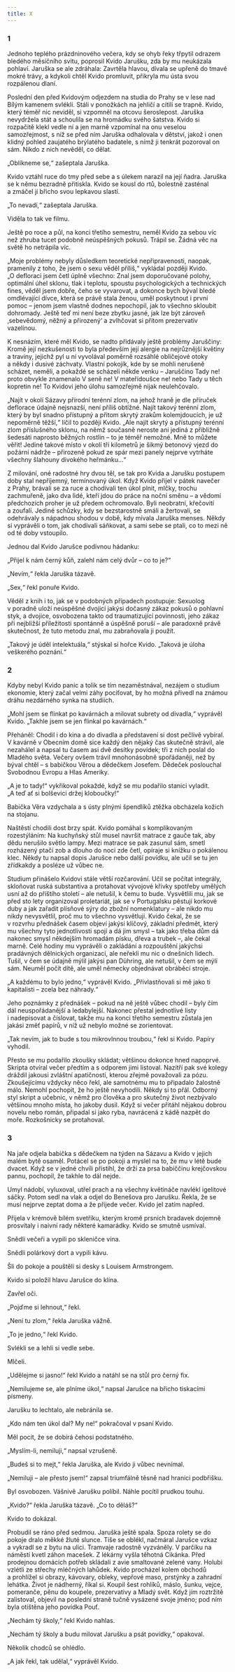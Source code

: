 ```yaml
---
title: X
---
```


### 1

Jednoho teplého prázdninového večera, kdy se ohyb řeky třpytil odrazem bledého měsíčního svitu, poprosil Kvido Jarušku, zda by mu neukázala pohlaví. Jaruška se ale zdráhala: Zavrtěla hlavou, dívala se upřeně do tmavé mokré trávy, a kdykoli chtěl Kvido promluvit, přikryla mu ústa svou rozpálenou dlaní.

Poslední den před Kvidovým odjezdem na studia do Prahy se v lese nad Bílým kamenem svlékli. Stáli v ponožkách na jehličí a cítili se trapně. Kvido, který téměř nic neviděl, si vzpomněl na otcovu šeroslepost. Jaruška nevydržela stát a schoulila se na hromádku svého šatstva. Kvido si rozpačitě klekl vedle ní a jen marně vzpomínal na onu veselou samozřejmost, s níž se před ním Jaruška odhalovala v dětství, jakož i onen klidný pohled zaujatého brýlatého badatele, s nímž ji tenkrát pozoroval on sám. Nikdo z nich nevěděl, co dělat.

„Oblíkneme se,“ zašeptala Jaruška.

Kvido vztáhl ruce do tmy před sebe a s úlekem narazil na její ňadra. Jaruška se k němu bezradně přitiskla. Kvido se kousl do rtů, bolestně zasténal a zmáčel jí břicho svou lepkavou slastí.

„To nevadí,“ zašeptala Jaruška.

Viděla to tak ve filmu.

Ještě po roce a půl, na konci třetího semestru, neměl Kvido za sebou víc než zhruba tucet podobně neúspěšných pokusů. Trápil se. Žádná věc na světě ho netrápila víc.

„Moje problémy nebyly důsledkem teoretické nepřipravenosti, naopak, pramenily z toho, že jsem o sexu věděl příliš,“ vykládal později Kvido. „O defloraci jsem četl úplně všechno: Znal jsem doporučované polohy, optimální úhel sklonu, tlak i teplotu, spoustu psychologických a technických fines, věděl jsem dobře, čeho se vyvarovat, a dokonce bych býval bledé omdlévající dívce, která se právě stala ženou, uměl poskytnout i první pomoc – jenom jsem vlastně dodnes nepochopil, jak to všechno skloubit dohromady. Ještě teď mi není beze zbytku jasné, jak lze být zároveň ‚sebevědomý, něžný a přirozený‘ a zvlhčovat si přitom prezervativ vazelínou.

K nesnázím, které měl Kvido, se nadto přidávaly ještě problémy Jaruščiny: Kromě její nezkušenosti to byla především její alergie na nejrůznější květiny a traviny, jejichž pyl u ní vyvolával poměrně rozsáhlé obličejové otoky a někdy i dusivé záchvaty. Vlastní pokojík, kde by se mohli nerušeně scházet, neměli, a pokaždé se scházeli někde venku – Jaruščino Tady ne! proto obvykle znamenalo V seně ne! V mateřídoušce ne! nebo Tady u těch kopretin ne! To Kvidovi jeho úlohu samozřejmě nijak neulehčovalo.

„Najít v okolí Sázavy přírodní terénní zlom, na jehož hraně je dle příruček deflorace údajně nejsnazší, není příliš obtížné. Najít takový terénní zlom, který by byl snadno přístupný a přitom skrytý zrakům kolemjdoucích, je už nepoměrně těžší,“ líčil to později Kvido. „Ale najít skrytý a přístupný terénní zlom příslušného sklonu, na němž současně neroste ani jediná z přibližně šedesáti naprosto běžných rostlin – to je téměř nemožné. Mně to můžete věřit! Jediné takové místo v okolí tří kilometrů je šikmý betonový vjezd do požární nádrže – přirozeně pokud ze spár mezi panely nejprve vytrháte všechny šlahouny divokého heřmánku…“

Z milování, oné radostné hry dvou těl, se tak pro Kvida a Jarušku postupem doby stal nepříjemný, termínovaný úkol. Když Kvido přijel v pátek navečer z Prahy, brávali se za ruce a chodívali ten úkol plnit, mlčky, trochu zachmuřeně, jako dva lidé, kteří jdou do práce na noční směnu – a vědomí předchozích proher je už předem ochromovalo. Byli neobratní, křečovití a zoufalí. Jediné schůzky, kdy se bezstarostně smáli a žertovali, se odehrávaly s nápadnou shodou v době, kdy mívala Jaruška menses. Někdy si vyprávěli o tom, jak chodívali sáňkovat, a sami sebe se ptali, co to mezi ně od té doby vstoupilo.

Jednou dal Kvido Jarušce podivnou hádanku:

„Přijel k nám černý kůň, zalehl nám celý dvůr – co to je?“

„Nevím,“ řekla Jaruška tázavě.

„Sex,“ řekl ponuře Kvido.

Věděl z knih i to, jak se v podobných případech postupuje: Sexuolog v poradně uloží neúspěšné dvojici jakýsi dočasný zákaz pokusů o pohlavní styk, a dvojice, osvobozena takto od traumatizující povinnosti, jeho zákaz při nejbližší příležitosti spontánně a úspěšně poruší – ale paradoxně právě skutečnost, že tuto metodu znal, mu zabraňovala ji použít.

„Takový je úděl intelektuála,“ stýskal si hořce Kvido. „Taková je úloha veškerého poznání.“

### 2

Kdyby nebyl Kvido panic a tolik se tím nezaměstnával, nezájem o studium ekonomie, který začal velmi záhy pociťovat, by ho možná přivedl na známou dráhu nezdárného synka na studiích.

„Mohl jsem se flinkat po kavárnách a milovat subrety od divadla,“ vyprávěl Kvido. „Takhle jsem se jen flinkal po kavárnách.“

Přeháněl: Chodil i do kina a do divadla a představení si dost pečlivě vybíral. V kavárně v Obecním domě sice každý den nějaký čas skutečně strávil, ale nezahálel a napsal tu časem asi dvě desítky povídek; tři z nich poslal do Mladého světa. Večery ovšem trávil mnohonásobně spořádaněji, než by býval chtěl – s babičkou Věrou a dědečkem Josefem. Dědeček poslouchal Svobodnou Evropu a Hlas Ameriky.

„A je to tady!“ vykřikoval pokaždé, když se mu podařilo stanici vyladit. „A teď ať si bolševici držej kloboučky!“

Babička Věra vzdychala a s ústy plnými špendlíků ztěžka obcházela kožich na stojanu.

Naštěstí chodili dost brzy spát. Kvido pomáhal s komplikovaným rozestýláním: Na kuchyňský stůl musel navršit matrace z gauče tak, aby dědu nerušilo světlo lampy. Mezi matrace se pak zasunul sám, smetl rozházený ptačí zob a dlouho do noci zde četl, opíraje si knížku o pokálenou klec. Někdy tu napsal dopis Jarušce nebo další povídku, ale učil se tu jen zřídkakdy a posléze už vůbec ne.

Studium přinášelo Kvidovi stále větší rozčarování. Učil se počítat integrály, skloňovat ruská substantiva a protahovat vývojové křivky spotřeby umělých usní až do příštího století – ale netušil, k čemu to bude. Vysvětlili mu, jak se před sto lety organizoval proletariát, jak se v Portugalsku pěstují korkové duby a jak zařadit plísňové sýry do zbožní nomenklatury – ale nikdo mu nikdy nevysvětlil, proč mu to všechno vysvětlují. Kvido čekal, že se v rozvrhu přednášek časem objeví jakýsi klíčový, základní předmět, který mu všechny tyto jednotlivosti spojí a dá jim smysl – tak jako třeba dům dá nakonec smysl někdejším hromadám písku, dřeva a trubek –, ale čekal marně. Celé hodiny mu vyprávěli o zakládání a rozpouštění jakýchsi pradávných dělnických organizací, ale neřekli mu nic o dnešních lidech. Tušil, v čem se údajně mýlil jakýsi pan Dühring, ale netušil, v čem se mýlí sám. Neuměl počít dítě, ale uměl německy objednávat obráběcí stroje.

„A každému to bylo jedno,“ vyprávěl Kvido. „Přivlastňovali si mě jako ti kapitalisti – zcela bez náhrady.“

Jeho poznámky z přednášek – pokud na ně ještě vůbec chodil – byly čím dál neuspořádanější a ledabylejší. Nakonec přestal jednotlivé listy i nadepisovat a číslovat, takže mu na konci třetího semestru zůstala jen jakási změť papírů, v níž už nebylo možné se zorientovat.

„Tak nevím, jak to bude s tou mikrovlnnou troubou,“ řekl si Kvido. Papíry vyhodil.

Přesto se mu podařilo zkoušky skládat; většinou dokonce hned napoprvé. Skripta otvíral večer předtím a s odporem jimi listoval. Nazítří pak své kolegy dráždil jakousi zvláštní apatičností, kterou zřejmě považovali za pózu. Zkoušejícímu vždycky něco řekl, ale samotnému mu to připadalo žalostně málo. Nemohl pochopit, že ho ještě nevyhodili. Někdy si to přál. Odborný styl skript a učebnic, v němž pro člověka a pro skutečný život nezbývalo většinou mnoho místa, ho jakoby dusil. Když si večer přitáhl nějakou dobrou novelu nebo román, připadal si jako ryba, navrácená z kádě nazpět do moře. Rozkošnicky se protahoval.

### 3

Na jaře odjela babička s dědečkem na týden na Sázavu a Kvido v jejich malém bytě osaměl. Potácel se po pokoji a myslel na to, že mu v létě bude dvacet. Když se v jedné chvíli přistihl, že drží za prsa babiččinu krejčovskou pannu, pochopil, že takhle to dál nejde.

Umyl nádobí, vyluxoval, utřel prach a na všechny květináče navlékl igelitové sáčky. Potom sedl na vlak a odjel do Benešova pro Jarušku. Řekla, že se musí nejprve zeptat doma a že přijede večer. Kvido jel zatím napřed.

Přijela v krémově bílém svetříku, kterým kromě prsních bradavek dojemně prosvítaly i naivní rady některé kamarádky. Kvido se smutně usmíval.

Snědli večeři a vypili po skleničce vína.

Snědli polárkový dort a vypili kávu.

Šli do pokoje a pouštěli si desky s Louisem Armstrongem.

Kvido si položil hlavu Jarušce do klína.

Zavřel oči.

„Pojďme si lehnout,“ řekl.

„Není tu zlom,“ řekla Jaruška vážně.

„To je jedno,“ řekl Kvido.

Svlékli se a lehli si vedle sebe.

Mlčeli.

„Udělejme si jasno!“ řekl Kvido a natáhl se na stůl pro černý fix.

„Nemilujeme se, ale plníme úkol,“ napsal Jarušce na břicho tiskacími písmeny.

Jarušku to lechtalo, ale nebránila se.

„Kdo nám ten úkol dal? My ne!“ pokračoval v psaní Kvido.

Měl pocit, že se dobírá čehosi podstatného.

„Myslím-li, nemiluji,“ napsal vzrušeně.

„Budeš si to mejt,“ řekla Jaruška, ale Kvido ji vůbec nevnímal.

„Nemiluji – ale přesto jsem!“ zapsal triumfálně těsně nad hranici podbřišku.

Byl osvobozen. Vášnivě Jarušku políbil. Náhle pocítil prudkou touhu.

„Kvido?“ řekla Jaruška tázavě. „Co to děláš?“

Kvido to dokázal.

Probudil se ráno před sedmou. Jaruška ještě spala. Spoza rolety se do pokoje dralo měkké žluté slunce. Tiše se oblékl, načmáral Jarušce vzkaz a vykradl se z bytu na ulici. Tramvaje radostně vyzváněly. V parčíku na náměstí kvetl záhon macešek. Z lékárny vyšla těhotná Cikánka. Před prodejnou domácích potřeb skládali z avie smaltované zelené vany. Holubi vzlétli ze střechy mléčných lahůdek. Kvido procházel kolem obchodů a prohlížel si obrazy, kávovary, obleky, vepřové maso, prstýnky a zahradní lehátka. Život je nádherný, říkal si. Koupil šest rohlíků, máslo, šunku, vejce, pomeranče, pěnu do koupele, prezervativy a Mladý svět. Když jím roztržitě zalistoval, objevil na poslední straně tučně vysázené svoje jméno; pod ním byla otištěna jeho povídka Pouť.

„Nechám tý školy,“ řekl Kvido nahlas.

„Nechám tý školy a budu milovat Jarušku a psát povídky,“ opakoval.

Několik chodců se ohlédlo.

„A jak řekl, tak udělal,“ vyprávěl Kvido.
